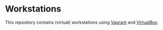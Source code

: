 # Workstations

This repository contains (virtual) workstations using [Vagrant] and [VirtualBox].

[Vagrant]: https://www.vagrantup.com/
[VirtualBox]: https://www.virtualbox.org/

<!--
TODO: idempotence / guards
TODO: enable / disable windows updates only if needed (guard)
TODO: vagrant common customize callback / return value
TODO: kitchen with docker
TODO: common java, infra, dotnet etc cookbooks
TODO: .net / sql
TODO: poshgit
TODO: workstations per project?
-->
